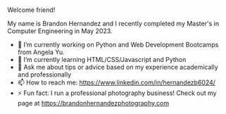 ### 
Welcome friend!

My name is Brandon Hernandez and I recently completed my Master's in Computer Engineering in May 2023. 

- 🔭 I’m currently working on Python and Web Development Bootcamps from Angela Yu. 
- 🌱 I’m currently learning HTML/CSS/Javascript and Python
- 💬 Ask me about tips or advice based on my experience academically and professionally 
- 📫 How to reach me: https://www.linkedin.com/in/hernandezb6024/
- ⚡ Fun fact: I run a professional photography business! Check out my page at https://brandonhernandezphotography.com


